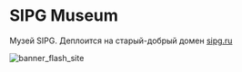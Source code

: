 # SIPG Museum

Музей SIPG. Деплоится на старый-добрый домен [sipg.ru](https://sipg.ru)

![banner_flash_site](https://github.com/andre487/sipg-museum/assets/1009104/b8f2745f-429e-4247-a873-021ae6ddbef7)
